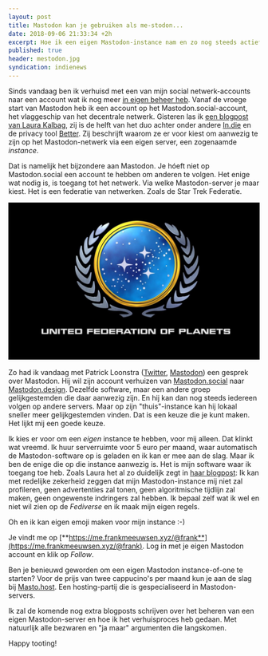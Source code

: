 ```yaml
---
layout: post
title: Mastodon kan je gebruiken als me-stodon...
date: 2018-09-06 21:33:34 +2h
excerpt: Hoe ik een eigen Mastodon-instance nam en zo nog steeds actief ben op de fediverse
published: true
header: mestodon.jpg
syndication: indienews
---
```

Sinds vandaag ben ik verhuisd met een van mijn social netwerk-accounts naar een account wat ik nog meer [in eigen beheer heb](https://me.frankmeeuwsen.xyz/@frank). Vanaf de vroege start van Mastodon heb ik een account op het Mastodon.social-account, het vlaggeschip van het  decentrale netwerk. 
Gisteren las ik [een blogpost van Laura Kalbag](https://laurakalbag.com/what-is-mastodon-and-why-should-i-use-it/), zij is de helft van het duo achter onder andere [In.die](https://ind.ie/) en de privacy tool [Better](https://better.fyi/). Zij beschrijft waarom ze er voor kiest om aanwezig te zijn op het Mastodon-netwerk via een eigen server, een zogenaamde *instance*. 

Dat is namelijk het bijzondere aan Mastodon. Je hóeft niet op Mastodon.social een account te hebben om anderen te volgen. Het enige wat nodig is, is toegang tot het netwerk. Via welke Mastodon-server je maar kiest. Het is een federatie van netwerken. Zoals de Star Trek Federatie.

![ <> ](/images/federation.jpg)

Zo had ik vandaag met Patrick Loonstra ([Twitter](https://twitter.com/patrickloonstra), [Mastodon](https://mastodon.social/@patrickloonstra)) een gesprek over Mastodon. Hij wil zijn account verhuizen van [Mastodon.social](https://mastodon.social/) naar [Mastodon.design](https://mastodon.design/). Dezelfde software, maar een andere groep gelijkgestemden die daar aanwezig zijn. En hij kan dan nog steeds iedereen volgen op andere servers. Maar op zijn "thuis"-instance kan hij lokaal sneller meer gelijkgestemden vinden. Dat is een keuze die je kunt maken. Het lijkt mij een goede keuze.

Ik kies er voor om een *eigen* instance te hebben, voor mij alleen. Dat klinkt wat vreemd. Ik huur serverruimte voor 5 euro per maand, waar automatisch de Mastodon-software op is geladen en ik kan er mee aan de slag. Maar ik ben de enige die op die instance aanwezig is. Het is mijn software waar ik toegang toe heb. Zoals Laura het al zo duidelijk zegt in [haar blogpost](https://laurakalbag.com/what-is-mastodon-and-why-should-i-use-it/): Ik kan met redelijke zekerheid zeggen dat mijn Mastodon-instance mij niet zal profileren, geen advertenties zal tonen, geen algoritmische tijdlijn zal maken, geen ongewenste indringers zal hebben. Ik bepaal zelf wat ik wel en niet wil zien op de _Fediverse_ en ik maak mijn eigen regels. 

Oh en ik kan eigen emoji maken voor mijn instance :-)

Je vindt me op [**https://me.frankmeeuwsen.xyz/@frank**](https://me.frankmeeuwsen.xyz/@frank). Log in met je eigen Mastodon account en klik op *Follow*. 

Ben je benieuwd geworden om een eigen Mastodon instance-of-one te starten? Voor de prijs van twee cappucino's per maand kun je aan de slag bij [Masto.host](http://masto.host). Een hosting-partij die is gespecialiseerd in Mastodon-servers.

Ik zal de komende nog extra blogposts schrijven over het beheren van een eigen Mastodon-server en hoe ik het verhuisproces heb gedaan. Met natuurlijk alle bezwaren en "ja maar" argumenten die langskomen.

Happy tooting!